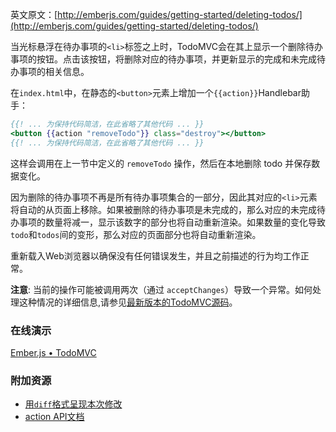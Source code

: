 英文原文：[http://emberjs.com/guides/getting-started/deleting-todos/](http://emberjs.com/guides/getting-started/deleting-todos/)

当光标悬浮在待办事项的`<li>`标签之上时，TodoMVC会在其上显示一个删除待办事项的按钮。点击该按钮，将删除对应的待办事项，并更新显示的完成和未完成待办事项的相关信息。

在`index.html`中，在静态的`<button>`元素上增加一个`{{action}}`Handlebar助手：

```handlebars
{{! ... 为保持代码简洁，在此省略了其他代码 ... }}
<button {{action "removeTodo"}} class="destroy"></button>
{{! ... 为保持代码简洁，在此省略了其他代码 ... }}
```

这样会调用在上一节中定义的 `removeTodo` 操作，然后在本地删除 todo 并保存数据变化。

因为删除的待办事项不再是所有待办事项集合的一部分，因此其对应的`<li>`元素将自动的从页面上移除。如果被删除的待办事项是未完成的，那么对应的未完成待办事项的数量将减一，显示该数字的部分也将自动重新渲染。如果数量的变化导致`todo`和`todos`间的变形，那么对应的页面部分也将自动重新渲染。


重新载入Web浏览器以确保没有任何错误发生，并且之前描述的行为均工作正常。

**注意**: 当前的操作可能被调用两次（通过 `acceptChanges`）导致一个异常。如何处理这种情况的详细信息,请参见[最新版本的TodoMVC源码](https://github.com/tastejs/todomvc/blob/gh-pages/examples/emberjs/js/controllers/todo_controller.js)。

### 在线演示

<a class="jsbin-embed" href="http://jsbin.com/kebigu/1/embed?output">Ember.js • TodoMVC</a><script src="http://static.jsbin.com/js/embed.js"></script>

### 附加资源

  * [用`diff`格式呈现本次修改](https://github.com/emberjs/quickstart-code-sample/commit/14e1f129f76bae8f8ea6a73de1e24d810678a8fe)
  * [action API文档](/api/classes/Ember.Handlebars.helpers.html#method_action)
